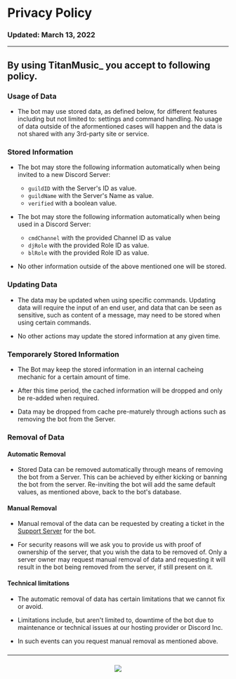 # Privacy Policy
### Updated: March 13, 2022
---

## By using TitanMusic_ you accept to following policy.


### Usage of Data

- The bot may use stored data, as defined below, for different features including but not limited to: settings and command handling.
No usage of data outside of the aformentioned cases will happen and the data is not shared with any 3rd-party site or service.

### Stored Information

- The bot may store the following information automatically when being invited to a new Discord Server:
    - `guildID` with the Server's ID as value.
    - `guildName` with the Server's Name as value.
    - `verified` with a boolean value.

- The bot may store the following information automatically when being used in a Discord Server:
    - `cmdChannel` with the provided Channel ID as value
    - `djRole` with the provided Role ID as value.
    - `blRole` with the provided Role ID as value.

- No other information outside of the above mentioned one will be stored.

### Updating Data

- The data may be updated when using specific commands.
Updating data will require the input of an end user, and data that can be seen as sensitive, such as content of a message, may need to be stored when using certain commands.

- No other actions may update the stored information at any given time.

### Temporarely Stored Information

- The Bot may keep the stored information in an internal cacheing mechanic for a certain amount of time.

- After this time period, the cached information will be dropped and only be re-added when required.

- Data may be dropped from cache pre-maturely through actions such as removing the bot from the Server.

### Removal of Data

#### Automatic Removal

- Stored Data can be removed automatically through means of removing the bot from a Server. This can be achieved by either kicking or banning the bot from the server. Re-inviting the bot will add the same default values, as mentioned above, back to the bot's database.

#### Manual Removal

- Manual removal of the data can be requested by creating a ticket in the [Support Server](https://discord.gg/MdFUxqSTEk) for the bot.

- For security reasons will we ask you to provide us with proof of ownership of the server, that you wish the data to be removed of. Only a server owner may request manual removal of data and requesting it will result in the bot being removed from the server, if still present on it.
#### Technical limitations
- The automatic removal of data has certain limitations that we cannot fix or avoid.

- Limitations include, but aren't limited to, downtime of the bot due to maintenance or technical issues at our hosting provider or Discord Inc.

- In such events can you request manual removal as mentioned above.
###
---
###
<div align="center">
<a href="https://discord.gg/MdFUxqSTEk"><img src="https://invidget.switchblade.xyz/MdFUxqSTEk"/></a>
<br></br>
